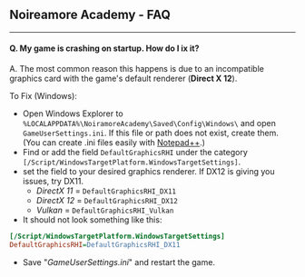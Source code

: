 ## Noireamore Academy - FAQ


___
#### Q. My game is crashing on startup. How do I ix it?

A. The most common reason this happens is due to an incompatible graphics card with the game's default renderer (**Direct X 12**).

To Fix (Windows):
* Open Windows Explorer to ```%LOCALAPPDATA%\NoiramoreAcademy\Saved\Config\Windows\``` and open ```GameUserSettings.ini```. If this file or path does not exist, create them. (You can create .ini files easily with [Notepad++](https://notepad-plus-plus.org/).)
* Find or add the field ``DefaultGraphicsRHI`` under the category ``[/Script/WindowsTargetPlatform.WindowsTargetSettings]``.
* set the field to your desired graphics renderer. If DX12 is giving you issues, try DX11.
    * *DirectX 11* = ``DefaultGraphicsRHI_DX11``
    * *DirectX 12* = ``DefaultGraphicsRHI_DX12``
    * *Vulkan* = ``DefaultGraphicsRHI_Vulkan``
* It should not look something like this:
````ini
[/Script/WindowsTargetPlatform.WindowsTargetSettings]
DefaultGraphicsRHI=DefaultGraphicsRHI_DX11 
````
* Save "*GameUserSettings.ini*" and restart the game.
